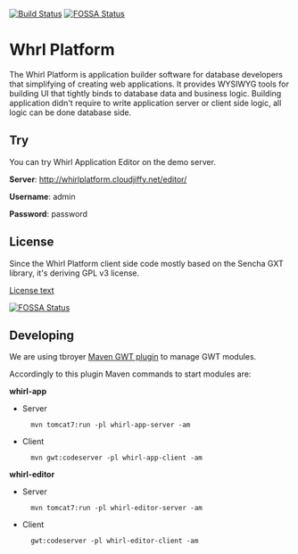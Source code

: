 [![Build Status](https://scrutinizer-ci.com/g/whirlplatform/whirl/badges/build.png?b=master)](https://scrutinizer-ci.com/g/whirlplatform/whirl/build-status/master)
[![FOSSA Status](https://app.fossa.io/api/projects/git%2Bgithub.com%2Fwhirlplatform%2Fwhirl.svg?type=shield)](https://app.fossa.io/projects/git%2Bgithub.com%2Fwhirlplatform%2Fwhirl?ref=badge_shield)

# Whrl Platform

The Whirl Platform is application builder software for database developers that simplifying of creating web applications. It provides WYSIWYG tools for building UI that tightly binds to database data and business logic. Building application didn't require to write application server or client side logic, all logic can be done database side.

## Try

You can try Whirl Application Editor on the demo server.


**Server**: http://whirlplatform.cloudjiffy.net/editor/

**Username**: admin

**Password**: password


## License

Since the Whirl Platform client side code mostly based on the Sencha GXT library, it's deriving GPL v3 license.

[License text](LICENSE)


[![FOSSA Status](https://app.fossa.io/api/projects/git%2Bgithub.com%2Fwhirlplatform%2Fwhirl.svg?type=large)](https://app.fossa.io/projects/git%2Bgithub.com%2Fwhirlplatform%2Fwhirl?ref=badge_large)

## Developing

We are using tbroyer [Maven GWT plugin](https://tbroyer.github.io/gwt-maven-plugin/index.html) to manage GWT modules.

Accordingly to this plugin Maven commands to start modules are:

**whirl-app**
- Server

        mvn tomcat7:run -pl whirl-app-server -am
    
- Client

        mvn gwt:codeserver -pl whirl-app-client -am

**whirl-editor**

- Server

        mvn tomcat7:run -pl whirl-editor-server -am
    
- Client

        gwt:codeserver -pl whirl-editor-client -am